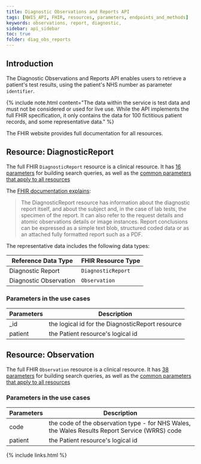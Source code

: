 ```yaml
---
title: Diagnostic Observations and Reports API
tags: [NWIS_API, FHIR, resources, parameters, endpoints_and_methods]
keywords: observations, report, diagnostic, 
sidebar: api_sidebar
toc: true
folder: diag_obs_reports
---
```


## Introduction 

The Diagnostic Observations and Reports API enables users to retrieve a patient's test results, using the patient's NHS number as parameter `identifier`.

{% include note.html content="The data within the service is test data and must not be considered or used for live use. While the API implements the full FHIR specification, it only contains the data for 100 fictitious patient records, and some representative data." %}

The FHIR website provides full documentation for all resources.

## Resource: DiagnosticReport

The full FHIR `DiagnosticReport` resource is a clinical resource. It has [16 parameters](https://www.hl7.org/fhir/STU3/diagnosticreport.html) for building search queries, as well as the [common parameters that apply to all resources](https://www.hl7.org/fhir/STU3/search.html#all)

The [FHIR documentation explains](https://www.hl7.org/fhir/STU3/diagnosticreport.html#scope):

> The DiagnosticReport resource has information about the diagnostic report itself, and about the subject and, in the case of lab tests, the specimen of the report. It can also refer to the request details and atomic observations details or image instances. Report conclusions can be expressed as a simple text blob, structured coded data or as an attached fully formatted report such as a PDF.

The representative data includes the following data types:

| Reference Data Type | FHIR Resource Type | 
|-------|--------|
| Diagnostic Report  | `DiagnosticReport` |
| Diagnostic Observation | `Observation` |

### Parameters in the use cases

|Parameters | Description |
|-----|-----|
|_id | the logical id for the DiagnosticReport resource |
|patient | the Patient resource's logical id |

## Resource: Observation

The full FHIR `Observation` resource is a clinical resource. It has [38 parameters](https://www.hl7.org/fhir/STU3/observation.html) for building search queries, as well as the [common parameters that apply to all resources](https://www.hl7.org/fhir/STU3/search.html#all)

### Parameters in the use cases

|Parameters | Description |
|-----|-----|
|code | the code of the observation type - for NHS Wales, the Wales Results Report Service (WRRS) code |
|patient | the Patient resource's logical id |



{% include links.html %}
